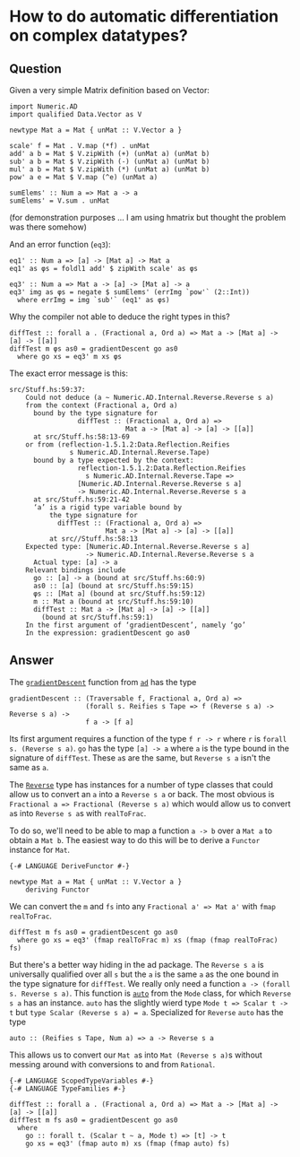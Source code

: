 
# How to do automatic differentiation on complex datatypes?

## Question
        
Given a very simple Matrix definition based on Vector:

    import Numeric.AD
    import qualified Data.Vector as V
    
    newtype Mat a = Mat { unMat :: V.Vector a }
    
    scale' f = Mat . V.map (*f) . unMat
    add' a b = Mat $ V.zipWith (+) (unMat a) (unMat b)
    sub' a b = Mat $ V.zipWith (-) (unMat a) (unMat b)
    mul' a b = Mat $ V.zipWith (*) (unMat a) (unMat b)
    pow' a e = Mat $ V.map (^e) (unMat a)
    
    sumElems' :: Num a => Mat a -> a
    sumElems' = V.sum . unMat
    

(for demonstration purposes ... I am using hmatrix but thought the problem was there somehow)

And an error function (`eq3`):

    eq1' :: Num a => [a] -> [Mat a] -> Mat a
    eq1' as φs = foldl1 add' $ zipWith scale' as φs
    
    eq3' :: Num a => Mat a -> [a] -> [Mat a] -> a
    eq3' img as φs = negate $ sumElems' (errImg `pow'` (2::Int))
      where errImg = img `sub'` (eq1' as φs)
    

Why the compiler not able to deduce the right types in this?

    diffTest :: forall a . (Fractional a, Ord a) => Mat a -> [Mat a] -> [a] -> [[a]]
    diffTest m φs as0 = gradientDescent go as0
      where go xs = eq3' m xs φs
    

The exact error message is this:

    src/Stuff.hs:59:37:
        Could not deduce (a ~ Numeric.AD.Internal.Reverse.Reverse s a)
        from the context (Fractional a, Ord a)
          bound by the type signature for
                     diffTest :: (Fractional a, Ord a) =>
                                 Mat a -> [Mat a] -> [a] -> [[a]]
          at src/Stuff.hs:58:13-69
        or from (reflection-1.5.1.2:Data.Reflection.Reifies
                   s Numeric.AD.Internal.Reverse.Tape)
          bound by a type expected by the context:
                     reflection-1.5.1.2:Data.Reflection.Reifies
                       s Numeric.AD.Internal.Reverse.Tape =>
                     [Numeric.AD.Internal.Reverse.Reverse s a]
                     -> Numeric.AD.Internal.Reverse.Reverse s a
          at src/Stuff.hs:59:21-42
          ‘a’ is a rigid type variable bound by
              the type signature for
                diffTest :: (Fractional a, Ord a) =>
                            Mat a -> [Mat a] -> [a] -> [[a]]
              at src//Stuff.hs:58:13
        Expected type: [Numeric.AD.Internal.Reverse.Reverse s a]
                       -> Numeric.AD.Internal.Reverse.Reverse s a
          Actual type: [a] -> a
        Relevant bindings include
          go :: [a] -> a (bound at src/Stuff.hs:60:9)
          as0 :: [a] (bound at src/Stuff.hs:59:15)
          φs :: [Mat a] (bound at src/Stuff.hs:59:12)
          m :: Mat a (bound at src/Stuff.hs:59:10)
          diffTest :: Mat a -> [Mat a] -> [a] -> [[a]]
            (bound at src/Stuff.hs:59:1)
        In the first argument of ‘gradientDescent’, namely ‘go’
        In the expression: gradientDescent go as0

## Answer
        
The [`gradientDescent`](http://haddocks.fpcomplete.com/fp/7.8/20140916-162/ad/Numeric-AD-Newton.html#v:gradientDescent) function from [`ad`](https://hackage.haskell.org/package/ad) has the type

    gradientDescent :: (Traversable f, Fractional a, Ord a) =>
                       (forall s. Reifies s Tape => f (Reverse s a) -> Reverse s a) ->
                       f a -> [f a]
    

Its first argument requires a function of the type `f r -> r` where `r` is `forall s. (Reverse s a)`. `go` has the type `[a] -> a` where `a` is the type bound in the signature of `diffTest`. These `a`s are the same, but `Reverse s a` isn't the same as `a`.

The [`Reverse`](https://hackage.haskell.org/package/ad-4.2.1.1/docs/Numeric-AD-Mode-Reverse.html#t:Reverse) type has instances for a number of type classes that could allow us to convert an `a` into a `Reverse s a` or back. The most obvious is `Fractional a => Fractional (Reverse s a)` which would allow us to convert `a`s into `Reverse s a`s with `realToFrac`.

To do so, we'll need to be able to map a function `a -> b` over a `Mat a` to obtain a `Mat b`. The easiest way to do this will be to derive a `Functor` instance for `Mat`.

    {-# LANGUAGE DeriveFunctor #-}
    
    newtype Mat a = Mat { unMat :: V.Vector a }
        deriving Functor
    

We can convert the `m` and `fs` into any `Fractional a' => Mat a'` with `fmap realToFrac`.

    diffTest m fs as0 = gradientDescent go as0
      where go xs = eq3' (fmap realToFrac m) xs (fmap (fmap realToFrac) fs)
    

But there's a better way hiding in the ad package. The `Reverse s a` is universally qualified over all `s` but the `a` is the same `a` as the one bound in the type signature for `diffTest`. We really only need a function `a -> (forall s. Reverse s a)`. This function is [`auto`](https://hackage.haskell.org/package/ad-4.2.1.1/docs/Numeric-AD-Mode.html#v:auto) from the `Mode` class, for which `Reverse s a` has an instance. `auto` has the slightly wierd type `Mode t => Scalar t -> t` but `type Scalar (Reverse s a) = a`. Specialized for `Reverse` `auto` has the type

    auto :: (Reifies s Tape, Num a) => a -> Reverse s a
    

This allows us to convert our `Mat a`s into `Mat (Reverse s a)`s without messing around with conversions to and from `Rational`.

    {-# LANGUAGE ScopedTypeVariables #-}
    {-# LANGUAGE TypeFamilies #-}
    
    diffTest :: forall a . (Fractional a, Ord a) => Mat a -> [Mat a] -> [a] -> [[a]]
    diffTest m fs as0 = gradientDescent go as0
      where
        go :: forall t. (Scalar t ~ a, Mode t) => [t] -> t
        go xs = eq3' (fmap auto m) xs (fmap (fmap auto) fs)
